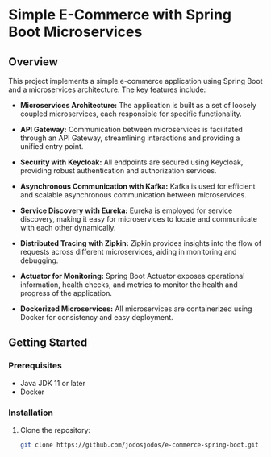 # Simple E-Commerce with Spring Boot Microservices

## Overview

This project implements a simple e-commerce application using Spring Boot and a microservices architecture. The key features include:

- **Microservices Architecture:** The application is built as a set of loosely coupled microservices, each responsible for specific functionality.

- **API Gateway:** Communication between microservices is facilitated through an API Gateway, streamlining interactions and providing a unified entry point.

- **Security with Keycloak:** All endpoints are secured using Keycloak, providing robust authentication and authorization services.

- **Asynchronous Communication with Kafka:** Kafka is used for efficient and scalable asynchronous communication between microservices.

- **Service Discovery with Eureka:** Eureka is employed for service discovery, making it easy for microservices to locate and communicate with each other dynamically.

- **Distributed Tracing with Zipkin:** Zipkin provides insights into the flow of requests across different microservices, aiding in monitoring and debugging.

- **Actuator for Monitoring:** Spring Boot Actuator exposes operational information, health checks, and metrics to monitor the health and progress of the application.

- **Dockerized Microservices:** All microservices are containerized using Docker for consistency and easy deployment.

## Getting Started

### Prerequisites

- Java JDK 11 or later
- Docker

### Installation

1. Clone the repository:

    ```bash
    git clone https://github.com/jodosjodos/e-commerce-spring-boot.git
    ```

